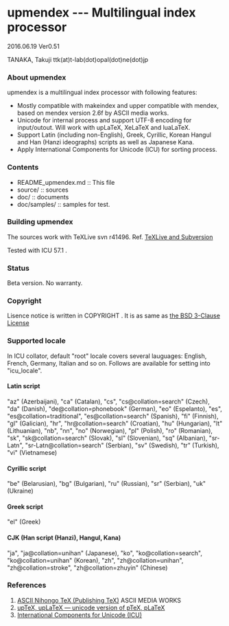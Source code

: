 upmendex  --- Multilingual index processor
==========================================

2016.06.19 Ver0.51

TANAKA, Takuji   ttk(at)t-lab(dot)opal(dot)ne(dot)jp


### About upmendex
upmendex is a multilingual index processor with following features:

 * Mostly compatible with makeindex and
   upper compatible with mendex,
   based on mendex version 2.6f by ASCII media works.
 * Unicode for internal process and
   support UTF-8 encoding for input/outout.
   Will work with upLaTeX, XeLaTeX and luaLaTeX.
 * Support Latin (including non-English), Greek, Cyrillic,
   Korean Hangul and Han (Hanzi ideographs) scripts
   as well as Japanese Kana.
 * Apply International Components for Unicode (ICU)
   for sorting process.

### Contents
 * README_upmendex.md :: This file
 * source/ :: sources
 * doc/ :: documents
 * doc/samples/ :: samples for test.

### Building upmendex
The sources work with TeXLive svn r41496.
Ref. [TeXLive and Subversion](http://www.tug.org/texlive/svn/)

Tested with ICU 57.1 .

### Status
Beta version.
No warranty.

### Copyright
Lisence notice is written in COPYRIGHT .
It is as same as [the BSD 3-Clause License](https://opensource.org/licenses/BSD-3-Clause)

### Supported locale
In ICU collator, default "root" locale covers several lauguages:
English, French, Germany, Italian and so on.
Follows are available for setting into "icu_locale".

#### Latin script
  "az" (Azerbaijani), "ca" (Catalan), "cs", "cs@collation=search" (Czech),
  "da" (Danish), "de@collation=phonebook" (German), "eo" (Espelanto),
  "es", "es@collation=traditional", "es@collation=search" (Spanish),
  "fi" (Finnish), "gl" (Galician),
  "hr", "hr@collation=search" (Croatian), "hu" (Hungarian),
  "lt" (Lithuanian), "nb", "nn", "no" (Norwegian),
  "pl" (Polish), "ro" (Romanian), "sk", "sk@collation=search" (Slovak),
  "sl" (Slovenian), "sq" (Albanian),
  "sr-Latn", "sr-Latn@collation=search" (Serbian), "sv" (Swedish),
  "tr" (Turkish), "vi" (Vietnamese)

#### Cyrillic script
  "be" (Belarusian), "bg" (Bulgarian), "ru" (Russian),
  "sr" (Serbian), "uk" (Ukraine)

#### Greek script
  "el" (Greek)

#### CJK (Han script (Hanzi), Hangul, Kana)
  "ja", "ja@collation=unihan" (Japanese),
  "ko", "ko@collation=search", "ko@collation=unihan" (Korean),
  "zh", "zh@collation=unihan", "zh@collation=stroke", "zh@collation=zhuyin" (Chinese)

### References
1.  [ASCII Nihongo TeX (Publishing TeX)](http://ascii.asciimw.jp/pb/ptex/)
    ASCII MEDIA WORKS
2.  [upTeX, upLaTeX ― unicode version of pTeX, pLaTeX](http://www.t-lab.opal.ne.jp/tex/uptex_en.html)
3.  [International Components for Unicode (ICU)](http://site.icu-project.org/)

